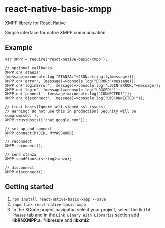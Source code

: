 # react-native-basic-xmpp
XMPP library for React Native

Simple interface for native XMPP communication.

## Example

```
var XMPP = require('react-native-basic-xmpp');

// optional callbacks
XMPP.on('stanza', (message)=>console.log("STANZA:"+JSON.stringify(message)));
XMPP.on('error', (message)=>console.log("ERROR:"+message));
XMPP.on('loginError', (message)=>console.log("LOGIN ERROR:"+message));
XMPP.on('login', (message)=>console.log("LOGGED!"));
XMPP.on('connect', (message)=>console.log("CONNECTED!"));
XMPP.on('disconnect', (message)=>console.log("DISCONNECTED!"));

// trust hosts(Ignore self-signed ssl issues)
// Warning: Do not use this in production( Security will be compromised. ).
XMPP.trustHosts(['chat.google.com']);

// set-up and connect
XMPP.connect(MYJID, MYPASSWORD);

// reconnect
XMPP.reconnect();

// send stanza
XMPP.sendStanza(stringStanza);

// disconnect
XMPP.disconnect();

```


## Getting started
1. `npm install react-native-basic-xmpp --save`
2. `rnpm link react-native-basic-xmpp`
3. In the XCode project navigator, select your project, select the `Build Phases` tab and in the `Link Binary With Libraries` section add **libRNXMPP.a**, ***libresolv** and **libxml2**
